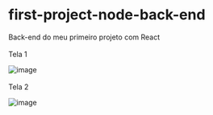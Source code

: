 # first-project-node-back-end

Back-end do meu primeiro projeto com React
<br><br>
Tela 1

![image](https://user-images.githubusercontent.com/108771153/187255006-80caf77f-6d5c-435d-8288-e8e863f7c0d9.png)
<br><br>
Tela 2

![image](https://user-images.githubusercontent.com/108771153/187255218-83a64a65-53bc-42dd-88d8-1160d3c3741e.png)
